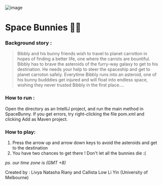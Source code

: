 ![image](https://www.notion.so/image/https%3A%2F%2Fs3-us-west-2.amazonaws.com%2Fsecure.notion-static.com%2Ff55786e9-3561-4508-9eec-f59854403bfc%2Fspacebunniies.png?table=block&id=df3130b3-0d3a-4834-af24-6c3f49cbc55d&width=2880&userId=8efdba2a-7cf6-457e-869f-1abf8ad6ab40&cache=v2)
# Space Bunnies 🐰🌌

### Background story :
> Bibbly and his bunny friends wish to travel to planet carrotton in hopes of finding a better life, one where the carrots are bountiful. 
> Bibbly has to brave the asteroids of the furry-way galaxy to get to his destination. He needs your help to steer the spaceship and get to planet carroton safely.
> Everytime Bibbly runs into an asteroid, one of his bunny budddies get injured and will float into endless space, wishing they never trusted Bibbly in the first place....

### How to run :
Open the directory as an IntelliJ project, and run the main method in SpaceBunny.
If you get errors, try right-clicking the file pom.xml and clicking Add as Maven project.

### How to play:
1. Press the arrow up and arrow down keys to avoid the asteroids and get to the destination
2. You have two chances to get there ! Don't let all the bunnies die :(

_ps. our time zone is (GMT +8)_


Created by : Livya Natasha Riany and Callista Low Li Yin (University of Melbourne)
